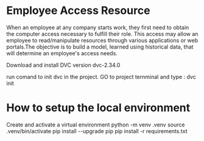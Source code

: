 # Employee Access Resource
When an employee at any company starts work, they first need to obtain the computer access necessary to fulfill their role. This access may allow an employee to read/manipulate resources through various applications or web portals.The objective is to build a model, learned using historical data, that will determine an employee's access needs.


Download and install DVC version dvc-2.34.0

run comand 
to init dvc in the project. GO to project ternminal and type : dvc init

# How to setup the local environment #
Сreate and activate a virtual environment
    python -m venv .venv
    source .venv/bin/activate
    pip install --upgrade pip
    pip install -r requirements.txt

